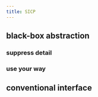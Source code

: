 ```yaml
---
title: SICP
---
```


## black-box abstraction
### suppress detail
### use your way
## conventional interface
##
